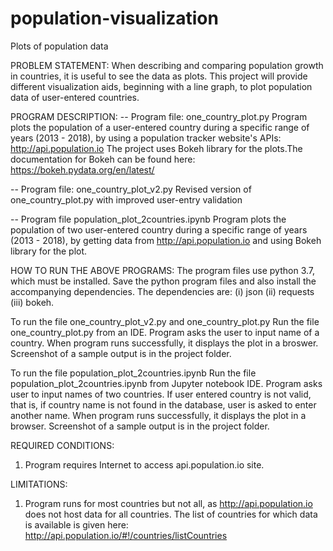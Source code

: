 # population-visualization
Plots of population data

PROBLEM STATEMENT: When describing and comparing population growth
in countries, it is useful to see the data as plots.
This project will provide different visualization aids, beginning
with a line graph, to plot population data of user-entered countries.

PROGRAM DESCRIPTION:
-- Program file: one_country_plot.py
Program plots the population of a user-entered country during a specific
range of years (2013 - 2018), by using a population tracker website's APIs:
http://api.population.io
The project uses Bokeh library for the plots.The documentation for Bokeh 
can be found here: https://bokeh.pydata.org/en/latest/

-- Program file: one_country_plot_v2.py
Revised version of one_country_plot.py with improved user-entry validation 

-- Program file population_plot_2countries.ipynb
Program plots the population of two user-entered country during a specific
range of years (2013 - 2018), by getting data from http://api.population.io
and using Bokeh library for the plot.

HOW TO RUN THE ABOVE PROGRAMS:
The program files use python 3.7, which must be installed. 
Save the python program files and also install the 
accompanying dependencies.
The dependencies are: (i) json (ii) requests (iii) bokeh.

To run the file one_country_plot_v2.py and one_country_plot.py
Run the file one_country_plot.py from an IDE. 
Program asks the user to input name of a country.
When program runs successfully, it displays the plot in a broswer.
Screenshot of a sample output is in the project folder. 

To run the file population_plot_2countries.ipynb
Run the file  population_plot_2countries.ipynb from Jupyter notebook IDE. 
Program asks user to input names of two countries.
If user entered country is not valid, that is, if country name is
not found in the database, user is asked to enter another name.
When program runs successfully, it displays the plot in a browser.
Screenshot of a sample output is in the project folder. 

REQUIRED CONDITIONS:
1. Program requires Internet to access api.population.io site.

LIMITATIONS:
1. Program runs for most countries but not all, as http://api.population.io
does not host data for all countries. The list of countries for which data
is available is given here: http://api.population.io/#!/countries/listCountries

